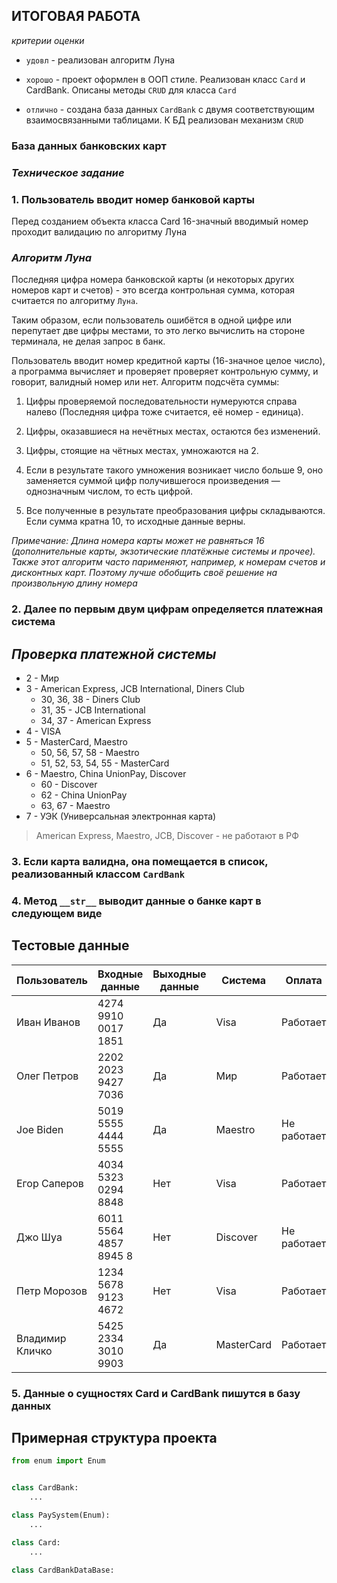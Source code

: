 ## ИТОГОВАЯ РАБОТА 

_критерии оценки_

* `удовл` - реализован алгоритм Луна

* `хорошо` - проект оформлен в ООП стиле. Реализован класс `Card` и CardBank. Описаны методы `CRUD` для класса `Card` 

* `отлично` - создана база данных `CardBank` с двумя соответствующим взаимосвязанными таблицами. К БД реализован механизм `CRUD`



### База данных банковских карт


### *Техническое задание*


### 1. Пользователь вводит номер банковой карты

Перед созданием объекта класса Card 16-значный вводимый номер проходит валидацию по алгоритму Луна

### *Алгоритм Луна*

Последняя цифра номера банковской карты (и некоторых других номеров карт и счетов) - это всегда контрольная сумма, которая считается по алгоритму `Луна`. 

Таким образом, если пользователь ошибётся в одной цифре или перепутает две цифры местами, то это легко вычислить на стороне терминала, не делая запрос в банк.

Пользователь вводит номер кредитной карты (16-значное целое число), а программа вычисляет и проверяет проверяет контрольную сумму, и говорит, валидный номер или нет. Алгоритм подсчёта суммы:

  1. Цифры проверяемой последовательности нумеруются справа налево (Последняя цифра тоже считается, её номер - единица).

  2. Цифры, оказавшиеся на нечётных местах, остаются без изменений.

  3. Цифры, стоящие на чётных местах, умножаются на 2.

  4. Если в результате такого умножения возникает число больше 9, оно заменяется суммой цифр получившегося произведения — однозначным числом, то есть цифрой.

  5. Все полученные в результате преобразования цифры складываются. Если сумма кратна 10, то исходные данные верны.

*Примечание: Длина номера карты может не равняться 16 (дополнительные карты, экзотические платёжные системы и прочее). Также этот алгоритм часто парименяют, например, к номерам счетов и дисконтных карт. Поэтому лучше обобщить своё решение на произвольную длину номера*

### 2. Далее по первым двум цифрам определяется платежная система 

##  _Проверка платежной системы_

* 2 - Мир
* 3 - American Express, JCB International, Diners Club
  * 30, 36, 38 - Diners Club
  * 31, 35 - JCB International
  * 34, 37 - American Express
* 4 - VISA
* 5 - MasterCard, Maestro
  * 50, 56, 57, 58 - Maestro
  * 51, 52, 53, 54, 55 - MasterCard
* 6 - Maestro, China UnionPay, Discover
  * 60 - Discover
  * 62 - China UnionPay
  * 63, 67 - Maestro
* 7 - УЭК (Универсальная электронная карта)

> American Express, Maestro, JCB, Discover - не работают в РФ


### 3. Если карта валидна, она помещается в список, реализованный классом `CardBank`

### 4. Метод `__str__` выводит данные о банке карт в следующем виде 

## Тестовые данные

Пользователь |  Входные данные  |  Выходные данные | Система | Оплата
------------ |---------|-------|---------|----------
Иван Иванов | 4274 9910 0017 1851 | Да | Visa | Работает
Олег Петров | 2202 2023 9427 7036 | Да | Мир | Работает
Joe Biden  | 5019 5555 4444 5555 | Да | Maestro | Не работает
Егор Саперов | 4034 5323 0294 8848 | Нет | Visa | Работает
Джо Шуа | 6011 5564 4857 8945 8 | Нет | Discover | Не работает
Петр Морозов | 1234 5678 9123 4672 | Нет | Visa | Работает
Владимир Кличко | 5425 2334 3010 9903 | Да | MasterCard | Работает


### 5. Данные о сущностях Card и CardBank пишутся в базу данных


##  Примерная структура проекта

```python
from enum import Enum


class CardBank:
    ...

class PaySystem(Enum):
    ...

class Card:
    ...

class CardBankDataBase:

```